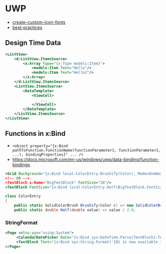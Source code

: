 # UWP

* [create-custom-icon-fonts](https://medium.com/@Niels9001/create-custom-icon-fonts-and-use-them-in-your-uwp-app-1c518febbda1)
* [best-practices](https://github.com/futurice/windows-app-development-best-practices)

## Design Time Data

```xml
<ListView>
    <d:ListView.ItemsSource>
        <x:Array Type="{x:Type models:Item}">
            <models:Item Text="Hello"/>
            <models:Item Text="Hello2"/>
        </x:Array>
    </d:ListView.ItemsSource>
    <ListView.ItemsSource>
        <DataTemplate>
            <ViewCell>
                ...
            </ViewCell>
        </DataTemplate>
    </ListView.ItemsSource>
</ListView>
```

## Functions in x:Bind

* `<object property="{x:Bind pathToFunction.FunctionName(functionParameter1, functionParameter2, ...), bindingProperties}" ... />`
* https://docs.microsoft.com/en-us/windows/uwp/data-binding/function-bindings

```xml
<Grid Background="{x:Bind local:ColorEntry.Brushify(Color), Mode=OneWay}"
<!-- OR -->
<TextBlock x:Name="BigTextBlock" FontSize="20"/>
<TextBlock FontSize="{x:Bind local:ColorEntry.Half(BigTextBlock.FontSize)}" />
```

```c#
class ColorEntry
{
    public static SolidColorBrush Brushify(Color c) => new SolidColorBrush(c);
    public static double Half(double value) => value / 2.0;
```

### StringFormat

```xml
<Page xmlns:sys="using:System">
     <CalendarDatePicker Date="{x:Bind sys:DateTime.Parse(TextBlock1.Text)}" />
     <TextBlock Text="{x:Bind sys:String.Format('{0} is now available in {1}', local:MyPage.personName, local:MyPage.location)}" />
</Page>
```